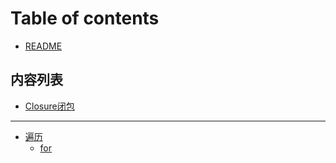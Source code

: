 # Table of contents

* [README](README.md)

## 内容列表

* [Closure闭包](nei-rong-lie-biao/closure-bi-bao.md)

***

* [遍历](bian-li/README.md)
  * [for](bian-li/for.md)

